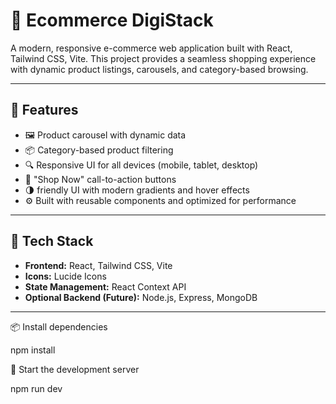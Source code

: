 # 🛒 Ecommerce DigiStack

A modern, responsive e-commerce web application built with React, Tailwind CSS, Vite.
This project provides a seamless shopping experience with dynamic product listings, carousels, and category-based browsing.

---

## 🚀 Features

- 🖼️ Product carousel with dynamic data
- 📦 Category-based product filtering
- 🔍 Responsive UI for all devices (mobile, tablet, desktop)
- 🛒 "Shop Now" call-to-action buttons
- 🌗 friendly UI with modern gradients and hover effects
- ⚙️ Built with reusable components and optimized for performance

---

## 🧰 Tech Stack

- **Frontend:** React, Tailwind CSS, Vite
- **Icons:** Lucide Icons
- **State Management:** React Context API
- **Optional Backend (Future):** Node.js, Express, MongoDB

---

📦 Install dependencies

npm install

🚀 Start the development server

npm run dev
